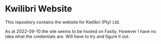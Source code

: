 # Kwilibri Website

This repository contains the website for Kwilibri (Pty) Ltd.

As at 2022-09-10 the site seems to be hosted on Fastly. However I have no idea what the credentials are.  Will have to try and figure it out.
